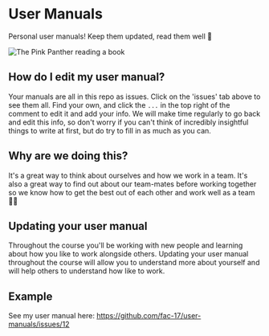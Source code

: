 # User Manuals
Personal user manuals! Keep them updated, read them well 📒

![The Pink Panther reading a book](https://media.giphy.com/media/ZCmDhIFeF1s2c/giphy.gif)

## How do I edit my user manual?
Your manuals are all in this repo as issues. Click on the 'issues' tab above to see them all.
Find your own, and click the `...` in the top right of the comment to edit it and add your info.
We will make time regularly to go back and edit this info, so don't worry if you can't think of incredibly insightful things to write at first, but do try to fill in as much as you can.

## Why are we doing this?
It's a great way to think about ourselves and how we work in a team. It's also a great way to find out about our team-mates before working together so we know how to get the best out of each other and work well as a team 👭👬

## Updating your user manual

Throughout the course you'll be working with new people and learning about how you like to work alongside others. Updating your user manual throughout the course will allow you to understand more about yourself and will help others to understand how like to work. 

## Example

See my user manual here: https://github.com/fac-17/user-manuals/issues/12
